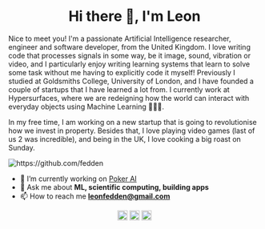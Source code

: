 <h1 align="center">Hi there 👋, I'm Leon</h1>

Nice to meet you! I'm a passionate Artificial Intelligence researcher, engineer and software developer, from the United Kingdom. I love writing code that processes signals in some way, be it image, sound, vibration or video, and I particularly enjoy writing learning systems that learn to solve some task without me having to explicitly code it myself! Previously I studied at Goldsmiths College, University of London, and I have founded a couple of startups that I have learned a lot from. I currently work at Hypersurfaces, where we are redeigning how the world can interact with everyday objects using Machine Learning 👨🏼‍💻.

In my free time, I am working on a new startup that is going to revolutionise how we invest in property. Besides that, I love playing video games (last of us 2 was incredible), and being in the UK, I love cooking a big roast on Sunday. 

<p align="left"> <img src="https://komarev.com/ghpvc/?username=fedden" alt="https://github.com/fedden" /> </p>

- 🔭 I’m currently working on [Poker AI](https://github.com/fedden/poker_ai)
- 💬 Ask me about **ML, scientific computing, building apps**
- 📫 How to reach me **leonfedden@gmail.com**

<p align="center">
<a href="https://twitter.com/leonfedden" target="blank"><img align="center" src="https://cdn.jsdelivr.net/npm/simple-icons@3.0.1/icons/twitter.svg" alt="https://twitter.com/leonfedden" height="20" width="20" /></a>
<a href="https://linkedin.com/in/leon-fedden/" target="blank"><img align="center" src="https://cdn.jsdelivr.net/npm/simple-icons@3.0.1/icons/linkedin.svg" alt="https://www.linkedin.com/in/leon-fedden/" height="20" width="20" /></a>
<a href="https://instagram.com/leonfedden/" target="blank"><img align="center" src="https://cdn.jsdelivr.net/npm/simple-icons@3.0.1/icons/instagram.svg" alt="https://www.instagram.com/leonfedden/" height="20" width="20" /></a>
</p>
